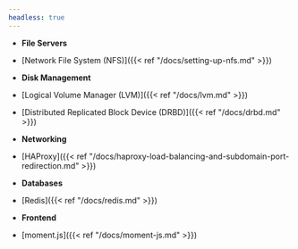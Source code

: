```yaml
---
headless: true
---
```


- **File Servers**
 - [Network File System (NFS)]({{< ref "/docs/setting-up-nfs.md" >}})

- **Disk Management**
 - [Logical Volume Manager (LVM)]({{< ref "/docs/lvm.md" >}})
 - [Distributed Replicated Block Device (DRBD)]({{< ref "/docs/drbd.md" >}})

- **Networking**
 - [HAProxy]({{< ref "/docs/haproxy-load-balancing-and-subdomain-port-redirection.md" >}})

- **Databases**
 - [Redis]({{< ref "/docs/redis.md" >}})

- **Frontend**
 - [moment.js]({{< ref "/docs/moment-js.md" >}})
